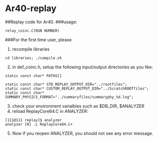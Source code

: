 # Ar40-replay
##Replay code for Ar40. 
###usage: 
```
relay_coinc.C(RUN NUMBER)
```

###For the first time user, please
1. recompile libraries
```
cd libraries; ./compile.sh  
```
2. in def_coinc.h, setup the following input/output directories as you like: 
```
static const char* PATHS[]
```
```
static const char* STD_REPLAY_OUTPUT_DIR="../rootfiles";
static const char* CUSTOM_REPLAY_OUTPUT_DIR="../ScratchROOTfiles";
static const char* SUMMARY_PHYSICS_FORMAT="../summaryfiles/summaryphy_%d.log";
```
3. check your environment varialbles such as $DB_DIR, $ANALYZER
4. reload ReplayCore64.C in ANALYZER:
```
[111@111 replay]$ analyzer
analyzer [0] .L ReplayCore64.C+
```
5. Now if you reopen ANALYZER, you should not see any error message.

